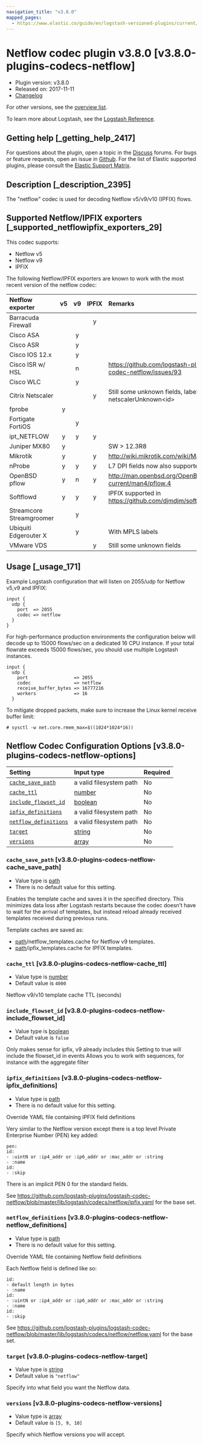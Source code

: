 ```yaml
---
navigation_title: "v3.8.0"
mapped_pages:
  - https://www.elastic.co/guide/en/logstash-versioned-plugins/current/v3.8.0-plugins-codecs-netflow.html
---
```


# Netflow codec plugin v3.8.0 [v3.8.0-plugins-codecs-netflow]

* Plugin version: v3.8.0
* Released on: 2017-11-11
* [Changelog](https://github.com/logstash-plugins/logstash-codec-netflow/blob/v3.8.0/CHANGELOG.md)

For other versions, see the [overview list](codec-netflow-index.md).

To learn more about Logstash, see the [Logstash Reference](https://www.elastic.co/guide/en/logstash/current/index.html).

## Getting help [_getting_help_2417]

For questions about the plugin, open a topic in the [Discuss](http://discuss.elastic.co) forums. For bugs or feature requests, open an issue in [Github](https://github.com/logstash-plugins/logstash-codec-netflow). For the list of Elastic supported plugins, please consult the [Elastic Support Matrix](https://www.elastic.co/support/matrix#matrix_logstash_plugins).

## Description [_description_2395]

The "netflow" codec is used for decoding Netflow v5/v9/v10 (IPFIX) flows.

## Supported Netflow/IPFIX exporters [_supported_netflowipfix_exporters_29]

This codec supports:

* Netflow v5
* Netflow v9
* IPFIX

The following Netflow/IPFIX exporters are known to work with the most recent version of the netflow codec:

| Netflow exporter | v5 | v9 | IPFIX | Remarks |
| :- | :-: | :-: | :-: | :- |
| Barracuda Firewall | | | y | |
| Cisco ASA | | y | | |
| Cisco ASR | | y | | |
| Cisco IOS 12.x | | y | | |
| Cisco ISR w/ HSL | | n | | <https://github.com/logstash-plugins/logstash-codec-netflow/issues/93> |
| Cisco WLC | | y | | |
| Citrix Netscaler | | | y | Still some unknown fields, labeled netscalerUnknown\<id> |
| fprobe | y | | | |
| Fortigate FortiOS | | y | | |
| ipt\_NETFLOW | y | y | y | |
| Juniper MX80 | y | | | SW > 12.3R8 |
| Mikrotik | y | | y | <http://wiki.mikrotik.com/wiki/Manual:IP/Traffic_Flow> |
| nProbe | y | y | y | L7 DPI fields now also supported |
| OpenBSD pflow | y | n | y | <http://man.openbsd.org/OpenBSD-current/man4/pflow.4> |
| Softflowd | y | y | y | IPFIX supported in <https://github.com/djmdjm/softflowd> |
| Streamcore Streamgroomer | | y | | |
| Ubiquiti Edgerouter X | | y | | With MPLS labels |
| VMware VDS | | | y | Still some unknown fields |

## Usage [_usage_171]

Example Logstash configuration that will listen on 2055/udp for Netflow v5,v9 and IPFIX:

```
input {
  udp {
    port  => 2055
    codec => netflow
  }
}
```

For high-performance production environments the configuration below will decode up to 15000 flows/sec on a dedicated 16 CPU instance. If your total flowrate exceeds 15000 flows/sec, you should use multiple Logstash instances.

```
input {
  udp {
    port                 => 2055
    codec                => netflow
    receive_buffer_bytes => 16777216
    workers              => 16
  }
```

To mitigate dropped packets, make sure to increase the Linux kernel receive buffer limit:

```
# sysctl -w net.core.rmem_max=$((1024*1024*16))
```

## Netflow Codec Configuration Options [v3.8.0-plugins-codecs-netflow-options]

| Setting | Input type | Required |
| :- | :- | :- |
| [`cache_save_path`](v3-8-0-plugins-codecs-netflow.md#v3.8.0-plugins-codecs-netflow-cache_save_path) | a valid filesystem path | No |
| [`cache_ttl`](v3-8-0-plugins-codecs-netflow.md#v3.8.0-plugins-codecs-netflow-cache_ttl) | [number](/lsr/value-types.md#number) | No |
| [`include_flowset_id`](v3-8-0-plugins-codecs-netflow.md#v3.8.0-plugins-codecs-netflow-include_flowset_id) | [boolean](/lsr/value-types.md#boolean) | No |
| [`ipfix_definitions`](v3-8-0-plugins-codecs-netflow.md#v3.8.0-plugins-codecs-netflow-ipfix_definitions) | a valid filesystem path | No |
| [`netflow_definitions`](v3-8-0-plugins-codecs-netflow.md#v3.8.0-plugins-codecs-netflow-netflow_definitions) | a valid filesystem path | No |
| [`target`](v3-8-0-plugins-codecs-netflow.md#v3.8.0-plugins-codecs-netflow-target) | [string](/lsr/value-types.md#string) | No |
| [`versions`](v3-8-0-plugins-codecs-netflow.md#v3.8.0-plugins-codecs-netflow-versions) | [array](/lsr/value-types.md#array) | No |

### `cache_save_path` [v3.8.0-plugins-codecs-netflow-cache_save_path]

* Value type is [path](/lsr/value-types.md#path)
* There is no default value for this setting.

Enables the template cache and saves it in the specified directory. This minimizes data loss after Logstash restarts because the codec doesn’t have to wait for the arrival of templates, but instead reload already received templates received during previous runs.

Template caches are saved as:

* [path](/lsr/value-types.md#path)/netflow\_templates.cache for Netflow v9 templates.
* [path](/lsr/value-types.md#path)/ipfix\_templates.cache for IPFIX templates.

### `cache_ttl` [v3.8.0-plugins-codecs-netflow-cache_ttl]

* Value type is [number](/lsr/value-types.md#number)
* Default value is `4000`

Netflow v9/v10 template cache TTL (seconds)

### `include_flowset_id` [v3.8.0-plugins-codecs-netflow-include_flowset_id]

* Value type is [boolean](/lsr/value-types.md#boolean)
* Default value is `false`

Only makes sense for ipfix, v9 already includes this Setting to true will include the flowset\_id in events Allows you to work with sequences, for instance with the aggregate filter

### `ipfix_definitions` [v3.8.0-plugins-codecs-netflow-ipfix_definitions]

* Value type is [path](/lsr/value-types.md#path)
* There is no default value for this setting.

Override YAML file containing IPFIX field definitions

Very similar to the Netflow version except there is a top level Private Enterprise Number (PEN) key added:

```
pen:
id:
- :uintN or :ip4_addr or :ip6_addr or :mac_addr or :string
- :name
id:
- :skip
```

There is an implicit PEN 0 for the standard fields.

See <https://github.com/logstash-plugins/logstash-codec-netflow/blob/master/lib/logstash/codecs/netflow/ipfix.yaml> for the base set.

### `netflow_definitions` [v3.8.0-plugins-codecs-netflow-netflow_definitions]

* Value type is [path](/lsr/value-types.md#path)
* There is no default value for this setting.

Override YAML file containing Netflow field definitions

Each Netflow field is defined like so:

```
id:
- default length in bytes
- :name
id:
- :uintN or :ip4_addr or :ip6_addr or :mac_addr or :string
- :name
id:
- :skip
```

See <https://github.com/logstash-plugins/logstash-codec-netflow/blob/master/lib/logstash/codecs/netflow/netflow.yaml> for the base set.

### `target` [v3.8.0-plugins-codecs-netflow-target]

* Value type is [string](/lsr/value-types.md#string)
* Default value is `"netflow"`

Specify into what field you want the Netflow data.

### `versions` [v3.8.0-plugins-codecs-netflow-versions]

* Value type is [array](/lsr/value-types.md#array)
* Default value is `[5, 9, 10]`

Specify which Netflow versions you will accept.
